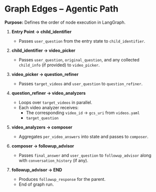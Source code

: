 # Graph Edges – Agentic Path

**Purpose:** Defines the order of node execution in LangGraph.

1. **Entry Point → child_identifier**  
   - Passes `user_question` from the entry state to `child_identifier`.

2. **child_identifier → video_picker**  
   - Passes `user_question`, `original_question`, and any collected `child_info` (if provided) to `video_picker`.

3. **video_picker → question_refiner**  
   - Passes `target_videos` and `user_question` to `question_refiner`.

3. **question_refiner → video_analyzers**  
   - Loops over `target_videos` in parallel.  
   - Each video analyzer receives:  
     - The corresponding `video_id` → `gcs_uri` from `videos.yaml`  
     - `target_question`

4. **video_analyzers → composer**  
   - Aggregates `per_video_answers` into state and passes to `composer`.

6. **composer → followup_advisor**  
   - Passes `final_answer` and `user_question` to `followup_advisor` along with `conversation_history` (if any).

7. **followup_advisor → END**  
   - Produces `followup_response` for the parent.  
   - End of graph run.
